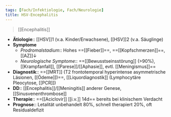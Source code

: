 ```yaml
---
tags: [Fach/Infektiologie, Fach/Neurologie]
title: HSV-Encephalitis
---
```

> [[Encephalitis]]
- **Ätiologie**:: [[HSV]]1 (v.a. Kinder/Erwachsene), [[HSV]]2 (v.a. Säuglinge)
- **Symptome**
	- *Prodromalstadium*:: Hohes ==[[Fieber]]==, ==[[Kopfschmerzen]]==, [[AZ]]↓ 
	- *Neurologische Symptome*:: ==[[Bewusstseinsstörung]] (>90%), [[Krampfanfall]], [[Parese]]/[[Aphasie]], evtl. [[Meningismus]]==
- **Diagnostik**:: ==[[MRT]] (T2 frontotemporal hyperintense asymmetrische Läsionen, [[Ödeme]])==, [[Liquordiagnostik]] (Lymphocytäre Pleocytose, [[PCR]])
- **DD**:: [[Encephalitis]]/[[Meningitis]] anderer Genese, [[Sinusvenenthrombose]]
- **Therapie**:: ==[[Aciclovir]] [[i.v.]] 14d== bereits bei klinischem Verdacht
- **Prognose**:: Letalität unbehandelt 80%, schnell therapiert 20%, oft Residualdefizit